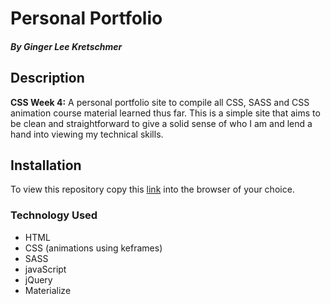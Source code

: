 # Personal Portfolio

#### _By **Ginger Lee Kretschmer**_

## Description

**CSS Week 4:** A personal portfolio site to compile all CSS, SASS and CSS animation course material learned thus far. This is a simple site that aims to be clean and straightforward to give a solid sense of who I am and lend a hand into viewing my technical skills.

## Installation
To view this repository copy this [link](https://gingerlee.github.io/ggdoesit/) into the browser of your choice.


### Technology Used
* HTML
* CSS (animations using keframes)
* SASS
* javaScript
* jQuery
* Materialize
